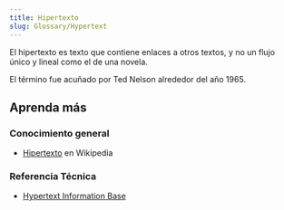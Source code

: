 ```yaml
---
title: Hipertexto
slug: Glossary/Hypertext
---
```


El hipertexto es texto que contiene enlaces a otros textos, y no un flujo único y lineal como el de una novela.

El término fue acuñado por Ted Nelson alrededor del año 1965.

## Aprenda más

### Conocimiento general

- [Hipertexto](https://es.wikipedia.org/wiki/Hipertexto) en Wikipedia

### Referencia Técnica

- [Hypertext Information Base](http://www.ualberta.ca/dept/chemeng/AIX-43/share/man/info/C/a_doc_lib/aixuser/aix6kdov/hyperv1aix.htm)
